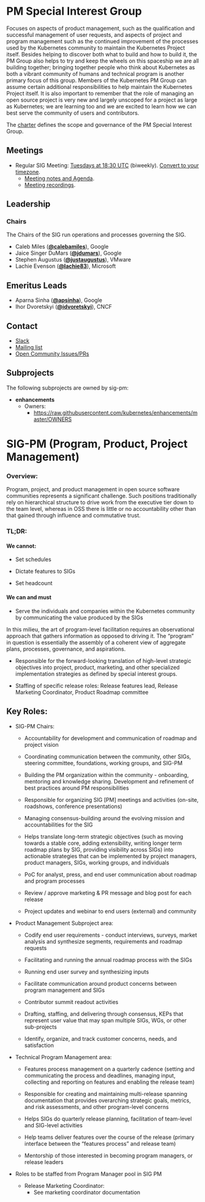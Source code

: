 <!---
This is an autogenerated file!

Please do not edit this file directly, but instead make changes to the
sigs.yaml file in the project root.

To understand how this file is generated, see https://git.k8s.io/community/generator/README.md
--->
# PM Special Interest Group

Focuses on aspects of product management, such as the qualification and successful management of user requests, and aspects of project and program management such as the continued improvement of the processes used by the Kubernetes community to maintain the Kubernetes Project itself.
Besides helping to discover both what to build and how to build it, the PM Group also helps to try and keep the wheels on this spaceship we are all building together; bringing together people who think about Kubernetes as both a vibrant community of humans and technical program is another primary focus of this group.
Members of the Kubernetes PM Group can assume certain additional responsibilities to help maintain the Kubernetes Project itself.
It is also important to remember that the role of managing an open source project is very new and largely unscoped for a project as large as Kubernetes; we are learning too and we are excited to learn how we can best serve the community of users and contributors.

The [charter](charter.md) defines the scope and governance of the PM Special Interest Group.

## Meetings
* Regular SIG Meeting: [Tuesdays at 18:30 UTC](https://docs.google.com/document/d/1FQx0BPlkkl1Bn0c9ocVBxYIKojpmrS1CFP5h0DI68AE/edit) (biweekly). [Convert to your timezone](http://www.thetimezoneconverter.com/?t=18:30&tz=UTC).
  * [Meeting notes and Agenda](https://docs.google.com/document/d/13uHgcLf-hcR4a5QbV888fhnVsF3djBEpN8HolwS0kWM/edit?usp=sharing).
  * [Meeting recordings](https://www.youtube.com/watch?v=VcdjaZAol2I&list=PL69nYSiGNLP3EBqpUGVsK1sMgUZVomfEQ).

## Leadership

### Chairs
The Chairs of the SIG run operations and processes governing the SIG.

* Caleb Miles (**[@calebamiles](https://github.com/calebamiles)**), Google
* Jaice Singer DuMars (**[@jdumars](https://github.com/jdumars)**), Google
* Stephen Augustus (**[@justaugustus](https://github.com/justaugustus)**), VMware
* Lachie Evenson (**[@lachie83](https://github.com/lachie83)**), Microsoft

## Emeritus Leads

* Aparna Sinha (**[@apsinha](https://github.com/apsinha)**), Google
* Ihor Dvoretskyi (**[@idvoretskyi](https://github.com/idvoretskyi)**), CNCF

## Contact
* [Slack](https://kubernetes.slack.com/messages/sig-pm)
* [Mailing list](https://groups.google.com/forum/#!forum/kubernetes-sig-pm)
* [Open Community Issues/PRs](https://github.com/kubernetes/community/labels/sig%2Fpm)

## Subprojects

The following subprojects are owned by sig-pm:
- **enhancements**
  - Owners:
    - https://raw.githubusercontent.com/kubernetes/enhancements/master/OWNERS

<!-- BEGIN CUSTOM CONTENT -->

SIG-PM (Program, Product, Project Management)
=============================================

### Overview:

Program, project, and product management in open source software communities represents a significant challenge. Such positions traditionally rely on hierarchical structure to drive work from the executive tier down to the team level, whereas in OSS there is little or no accountability other than that gained through influence and commutative trust.

### TL;DR:

#### We cannot:

-	Set schedules

-	Dictate features to SIGs

-	Set headcount

#### We can and must

-	Serve the individuals and companies within the Kubernetes community by communicating the value produced by the SIGs

In this milieu, the art of program-level facilitation requires an observational approach that gathers information as opposed to driving it. The “program” in question is essentially the assembly of a coherent view of aggregate plans, processes, governance, and aspirations.

-	Responsible for the forward-looking translation of high-level strategic objectives into project, product, marketing, and other specialized implementation strategies as defined by special interest groups.

-	Staffing of specific release roles: Release features lead, Release Marketing Coordinator, Product Roadmap committee

Key Roles:
----------

-	SIG-PM Chairs:

	-	Accountability for development and communication of roadmap and project vision

	-	Coordinating communication between the community, other SIGs, steering committee, foundations, working groups, and SIG-PM

	-	Building the PM organization within the community - onboarding, mentoring and knowledge sharing. Development and refinement of best practices around PM responsibilities

	-	Responsible for organizing SIG [PM] meetings and activities (on-site, roadshows, conference presentations)

	-	Managing consensus-building around the evolving mission and accountabilities for the SIG

	-	Helps translate long-term strategic objectives (such as moving towards a stable core, adding extensibility, writing longer term roadmap plans by SIG, providing visibility across SIGs) into actionable strategies that can be implemented by project managers, product managers, SIGs, working groups, and individuals

	-	PoC for analyst, press, and end user communication about roadmap and program processes

	-	Review / approve marketing & PR message and blog post for each release

	-	Project updates and webinar to end users (external) and community

-	Product Management Subproject area:

	-	Codify end user requirements - conduct interviews, surveys, market analysis and synthesize segments, requirements and roadmap requests

	-	Facilitating and running the annual roadmap process with the SIGs

	-	Running end user survey and synthesizing inputs

	-	Facilitate communication around product concerns between program management and SIGs

	-	Contributor summit readout activities

	-	Drafting, staffing, and delivering through consensus, KEPs that represent user value that may span multiple SIGs, WGs, or other sub-projects

	-	Identify, organize, and track customer concerns, needs, and satisfaction

-	Technical Program Management area:

	-	Features process management on a quarterly cadence (setting and communicating the process and deadlines, managing input, collecting and reporting on features and enabling the release team)

	-	Responsible for creating and maintaining multi-release spanning documentation that provides overarching strategic goals, metrics, and risk assessments, and other program-level concerns

	-	Helps SIGs do quarterly release planning, facilitation of team-level and SIG-level activities

	-	Help teams deliver features over the course of the release (primary interface between the “features process” and release team)

	-	Mentorship of those interested in becoming program managers, or release leaders

-	Roles to be staffed from Program Manager pool in SIG PM

	-	Release Marketing Coordinator:
		-	See marketing coordinator documentation
<!-- END CUSTOM CONTENT -->

